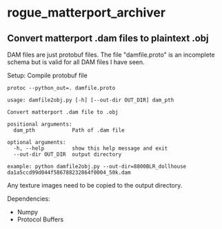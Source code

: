 # rogue\_matterport\_archiver
## Convert matterport .dam files to plaintext .obj


DAM files are just protobuf files. The file "damfile.proto" is an incomplete schema but is valid for all DAM files I have seen.


Setup:
Compile protobuf file
```
protoc --python_out=. damfile.proto
```

```
usage: damfile2obj.py [-h] [--out-dir OUT_DIR] dam_pth

Convert matterport .dam file to .obj

positional arguments:
  dam_pth            Path of .dam file

optional arguments:
  -h, --help         show this help message and exit
  --out-dir OUT_DIR  output directory

example: python damfile2obj.py --out-dir=8800BLR_dollhouse da1a5ccd99d044f586788232864f0004_50k.dam
```
Any texture images need to be copied to the output directory.


Dependencies:
- Numpy
- Protocol Buffers
